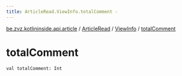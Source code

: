 ```yaml
---
title: ArticleRead.ViewInfo.totalComment - 
---
```


[be.zvz.kotlininside.api.article](../../index.html) / [ArticleRead](../index.html) / [ViewInfo](index.html) / [totalComment](./total-comment.html)

# totalComment

`val totalComment: Int`